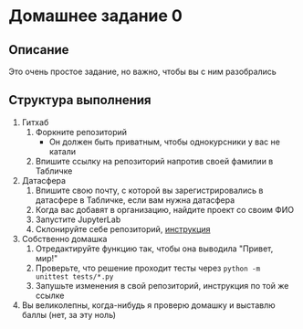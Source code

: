 # Домашнее задание 0

## Описание

Это очень простое задание, но важно, чтобы вы с ним разобрались

## Структура выполнения

1. Гитхаб
   1. Форкните репозиторий
      - Он должен быть приватным, чтобы однокурсники у вас не катали
   2. Впишите ссылку на репозиторий напротив своей фамилии в Табличке
2. Датасфера
    1. Впишите свою почту, с которой вы зарегистрировались в датасфере в Табличке, если вам нужна датасфера
    2. Когда вас добавят в организацию, найдите проект со своим ФИО
    3. Запустите JupyterLab
    4. Склонируйте себе репозиторий, [инструкция](https://yandex.cloud/ru/docs/datasphere/operations/projects/work-with-git)
3. Собственно домашка
   1. Отредактируйте функцию так, чтобы она выводила "Привет, мир!"
   2. Проверьте, что решение проходит тесты через `python -m unittest tests/*.py`
   3. Запушьте изменения в свой репозиторий, инструкция по той же ссылке
4. Вы великолепны, когда-нибудь я проверю домашку и выставлю баллы (нет, за эту ноль)
